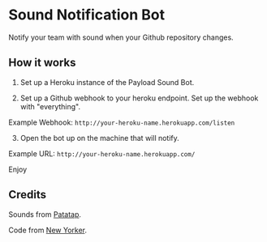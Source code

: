 # Sound Notification Bot

Notify your team with sound when your Github repository changes. 

## How it works

1. Set up a Heroku instance of the Payload Sound Bot.

2. Set up a Github webhook to your heroku endpoint. Set up the webhook with "everything".

Example Webhook: `http://your-heroku-name.herokuapp.com/listen`

3. Open the bot up on the machine that will notify. 

Example URL: `http://your-heroku-name.herokuapp.com/`

Enjoy

## Credits

Sounds from [Patatap](http://patatap.com).

Code from [New Yorker](http://www.newyorker.com).


